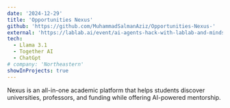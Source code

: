```yaml
---
date: '2024-12-29'
title: 'Opportunities Nexus'
github: 'https://github.com/MuhammadSalmanAziz/Opportunities-Nexus-'
external: 'https://lablab.ai/event/ai-agents-hack-with-lablab-and-mindsdb/opportunitiesaye/opportunities-nexus'
tech:
  - Llama 3.1
  - Together AI
  - ChatGpt
# company: 'Northeastern'
showInProjects: true
---
```


Nexus is an all-in-one academic platform that helps students discover universities, professors, and funding while offering AI-powered mentorship.


